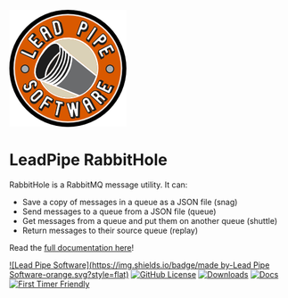 ![Lead Pipe Software Logo](LeadPipeSoftwareLogoColor.png)

# LeadPipe RabbitHole

RabbitHole is a RabbitMQ message utility. It can:

* Save a copy of messages in a queue as a JSON file (snag)
* Send messages to a queue from a JSON file (queue)
* Get messages from a queue and put them on another queue (shuttle)
* Return messages to their source queue (replay)

Read the [full documentation here](https://rabbithole.readthedocs.io/en/latest/)!

[![Lead Pipe Software](https://img.shields.io/badge/made by-Lead Pipe Software-orange.svg?style=flat)](http://www.leadpipesoftware.com)
[![GitHub License](https://img.shields.io/badge/license-MIT-blue.svg)](https://raw.githubusercontent.com/LeadPipeSoftware/LeadPipe.RabbitHole/master/LICENSE)
[![Downloads](https://img.shields.io/github/downloads/LeadPipeSoftware/LeadPipe.RabbitHole/total.svg)](https://github.com/LeadPipeSoftware/LeadPipe.RabbitHole/releases)
[![Docs](https://readthedocs.org/projects/rabbithole/badge/)](https://rabbithole.readthedocs.io/en/latest/)
[![First Timer Friendly](http://img.shields.io/badge/first--timers--only-friendly-blue.svg?style=flat)](http://www.firsttimersonly.com/)
